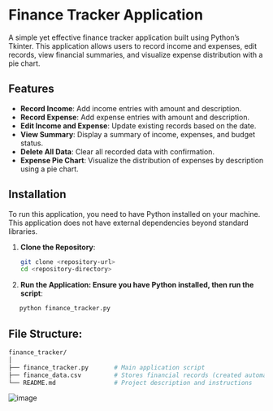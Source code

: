 # Finance Tracker Application

A simple yet effective finance tracker application built using Python’s Tkinter. This application allows users to record income and expenses, edit records, view financial summaries, and visualize expense distribution with a pie chart.

## Features

- **Record Income**: Add income entries with amount and description.
- **Record Expense**: Add expense entries with amount and description.
- **Edit Income and Expense**: Update existing records based on the date.
- **View Summary**: Display a summary of income, expenses, and budget status.
- **Delete All Data**: Clear all recorded data with confirmation.
- **Expense Pie Chart**: Visualize the distribution of expenses by description using a pie chart.

## Installation

To run this application, you need to have Python installed on your machine. This application does not have external dependencies beyond standard libraries.

1. **Clone the Repository**:
   ```bash
   git clone <repository-url>
   cd <repository-directory>


2. **Run the Application: Ensure you have Python installed, then run the script**:
```bash
   python finance_tracker.py
```

## File Structure:
```bash
finance_tracker/
│
├── finance_tracker.py       # Main application script
├── finance_data.csv         # Stores financial records (created automatically)
└── README.md                # Project description and instructions
```


![image](https://github.com/user-attachments/assets/50720693-b1d0-4bf0-8b41-3b6ff23092be)
